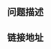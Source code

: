 <!--
描述要求：
  * what，出现了什么问题
  * when，什么情况下出现的
  * where，在哪造成了影响
链接地址：
  * 出现问题的应用地址、图片、代码地址，方便解决问题人员快速处理

如：
  在上传一个文件后，从第一行开始滚动到300行的过程中，页面出现多次卡顿。
  造成页面根本没法正常预览使用

  注：发现是在滚动过程中，发了100多次请求到后台。
  
  上传的文件地址：[http://www.fn.com/a.xslx](a.xslx)

[范例](https://github.com/iCloudWorkGroup/fengniao/issues/104)

-->

## 问题描述 ##

## 链接地址 ##
